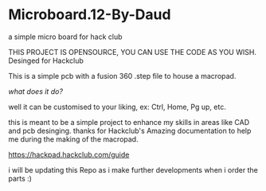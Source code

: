 # Microboard.12-By-Daud
a simple micro board for hack club

THIS PROJECT IS OPENSOURCE, YOU CAN USE THE CODE AS YOU WISH.
Desinged for Hackclub


This is a simple pcb with a fusion 360 .step file to house a macropad.

*what does it do?*

well it can be customised to your liking, ex: Ctrl, Home, Pg up, etc.

this is meant to be a simple project to enhance my skills in areas like CAD and pcb desinging.
thanks for Hackclub's Amazing documentation to help me during the making of the macropad.

https://hackpad.hackclub.com/guide

i will be updating this Repo as i make further developments when i order the parts :)
